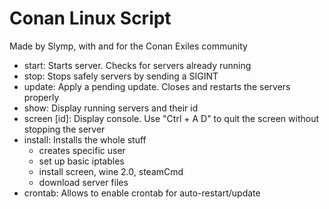 # Conan Linux Script

Made by Slymp, with and for the Conan Exiles community

 * start: Starts server. Checks for servers already running
 * stop: Stops safely servers by sending a SIGINT
 * update: Apply a pending update. Closes and restarts the servers properly
 * show: Display running servers and their id
 * screen [id]: Display console. Use "Ctrl + A D" to quit the screen without stopping the server
 * install: Installs the whole stuff
     * creates specific user
     * set up basic iptables
     * install screen, wine 2.0, steamCmd
     * download server files
 * crontab: Allows to enable crontab for auto-restart/update
